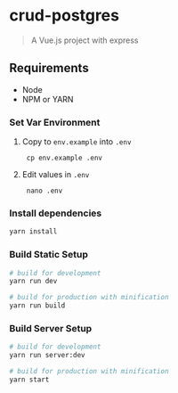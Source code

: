 # crud-postgres

> A Vue.js project with express

## Requirements
* Node
* NPM or YARN

### Set Var Environment

1. Copy to `env.example` into `.env`

        cp env.example .env

1. Edit values in `.env`

        nano .env

### Install dependencies
``` bash
yarn install
```
### Build Static Setup

``` bash
# build for development
yarn run dev

# build for production with minification
yarn run build
```

### Build Server Setup
``` bash
# build for development
yarn run server:dev

# build for production with minification
yarn start
```
